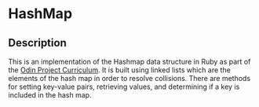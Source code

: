 # HashMap

## Description

This is an implementation of the Hashmap data structure in Ruby as part of the [Odin Project Curriculum](https://www.theodinproject.com/). It is built using linked lists which are the elements of the hash map in order to resolve collisions. There are methods for setting key-value pairs, retrieving values, and determining if a key is included in the hash map.

